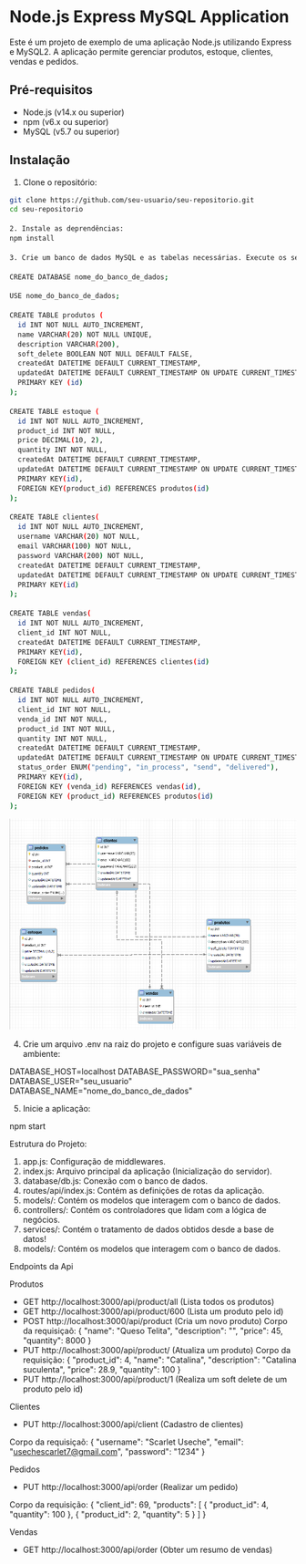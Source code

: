 # Node.js Express MySQL Application

Este é um projeto de exemplo de uma aplicação Node.js utilizando Express e MySQL2. A aplicação permite gerenciar produtos, estoque, clientes, vendas e pedidos.

## Pré-requisitos

- Node.js (v14.x ou superior)
- npm (v6.x ou superior)
- MySQL (v5.7 ou superior)

## Instalação

1. Clone o repositório:

```bash
git clone https://github.com/seu-usuario/seu-repositorio.git
cd seu-repositorio

2. Instale as deprendências:
npm install

3. Crie um banco de dados MySQL e as tabelas necessárias. Execute os seguintes comandos SQL:

CREATE DATABASE nome_do_banco_de_dados;

USE nome_do_banco_de_dados;

CREATE TABLE produtos (
  id INT NOT NULL AUTO_INCREMENT,
  name VARCHAR(20) NOT NULL UNIQUE,
  description VARCHAR(200),
  soft_delete BOOLEAN NOT NULL DEFAULT FALSE,
  createdAt DATETIME DEFAULT CURRENT_TIMESTAMP,
  updatedAt DATETIME DEFAULT CURRENT_TIMESTAMP ON UPDATE CURRENT_TIMESTAMP,
  PRIMARY KEY (id)
);

CREATE TABLE estoque (
  id INT NOT NULL AUTO_INCREMENT,
  product_id INT NOT NULL,
  price DECIMAL(10, 2),
  quantity INT NOT NULL,
  createdAt DATETIME DEFAULT CURRENT_TIMESTAMP,
  updatedAt DATETIME DEFAULT CURRENT_TIMESTAMP ON UPDATE CURRENT_TIMESTAMP,
  PRIMARY KEY(id),
  FOREIGN KEY(product_id) REFERENCES produtos(id)
);

CREATE TABLE clientes(
  id INT NOT NULL AUTO_INCREMENT,
  username VARCHAR(20) NOT NULL,
  email VARCHAR(100) NOT NULL,
  password VARCHAR(200) NOT NULL,
  createdAt DATETIME DEFAULT CURRENT_TIMESTAMP,
  updatedAt DATETIME DEFAULT CURRENT_TIMESTAMP ON UPDATE CURRENT_TIMESTAMP,
  PRIMARY KEY(id)
);

CREATE TABLE vendas(
  id INT NOT NULL AUTO_INCREMENT,
  client_id INT NOT NULL,
  createdAt DATETIME DEFAULT CURRENT_TIMESTAMP,
  PRIMARY KEY(id),
  FOREIGN KEY (client_id) REFERENCES clientes(id)
);

CREATE TABLE pedidos(
  id INT NOT NULL AUTO_INCREMENT,
  client_id INT NOT NULL,
  venda_id INT NOT NULL,
  product_id INT NOT NULL,
  quantity INT NOT NULL,
  createdAt DATETIME DEFAULT CURRENT_TIMESTAMP,
  updatedAt DATETIME DEFAULT CURRENT_TIMESTAMP ON UPDATE CURRENT_TIMESTAMP,
  status_order ENUM("pending", "in_process", "send", "delivered"),
  PRIMARY KEY(id),
  FOREIGN KEY (venda_id) REFERENCES vendas(id),
  FOREIGN KEY (product_id) REFERENCES produtos(id)
);
```
![Modelo de Datos](https://github.com/Cusecheg/Desafio6/raw/af595e7aa8411f5f542c37afbd87275b99c8bca8/src/modelOfData.png)


4. Crie um arquivo .env na raiz do projeto e configure suas variáveis de ambiente:

DATABASE_HOST=localhost
DATABASE_PASSWORD="sua_senha"
DATABASE_USER="seu_usuario"
DATABASE_NAME="nome_do_banco_de_dados"

5. Inicie a aplicação:

npm start

Estrutura do Projeto:
1. app.js: Configuração de middlewares.
2. index.js: Arquivo principal da aplicação (Inicialização do servidor).
3. database/db.js: Conexão com o banco de dados.
4. routes/api/index.js: Contém as definições de rotas da aplicação.
5. models/: Contém os modelos que interagem com o banco de dados.
6. controllers/: Contém os controladores que lidam com a lógica de negócios.
7. services/: Contém o tratamento de dados obtidos desde a base de datos!
8. models/: Contém os modelos que interagem com o banco de dados.

Endpoints da Api

Produtos

*   GET http://localhost:3000/api/product/all   (Lista todos os produtos)
*   GET http://localhost:3000/api/product/600   (Lista  um produto pelo id)
*   POST http://localhost:3000/api/product      (Cria um novo produto)
Corpo da requisiçaõ:
    {
            "name": "Queso Telita",
            "description": "",
            "price": 45,
            "quantity": 8000
    }
*   PUT http://localhost:3000/api/product/      (Atualiza um produto)
Corpo da requisição:
	{
		"product_id": 4,
		"name": "Catalina",
		"description": "Catalina suculenta",
		"price": 28.9,
		"quantity": 100
	}
*   PUT http://localhost:3000/api/product/1     (Realiza um soft delete de um produto pelo id)


Clientes

*   PUT http://localhost:3000/api/client        (Cadastro de clientes)

Corpo da requisiçaõ:
    {
            "username": "Scarlet Useche",
            "email": "usechescarlet7@gmail.com",
            "password": "1234"
    }

Pedidos

*   PUT http://localhost:3000/api/order     (Realizar um pedido)

Corpo da requisição:
    {
        "client_id": 69,
        "products": [
            {
                "product_id": 4,
                            "quantity": 100
            },
                {
                "product_id": 2,
                "quantity": 5
            }
        ]
    }

Vendas

* GET http://localhost:3000/api/order       (Obter um resumo de vendas)


